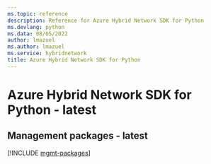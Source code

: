 ```yaml
---
ms.topic: reference
description: Reference for Azure Hybrid Network SDK for Python
ms.devlang: python
ms.data: 08/05/2022
author: lmazuel
ms.author: lmazuel
ms.service: hybridnetwork
title: Azure Hybrid Network SDK for Python
---
```

# Azure Hybrid Network SDK for Python - latest

## Management packages - latest
[!INCLUDE [mgmt-packages](hybrid-network-mgmt-index.md)]